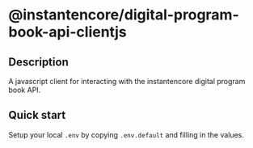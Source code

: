 # @instantencore/digital-program-book-api-clientjs

## Description

A javascript client for interacting with the instantencore digital program book API.

## Quick start

Setup your local `.env` by copying `.env.default` and filling in the values.
